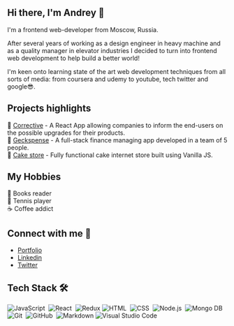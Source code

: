 ## Hi there, I'm Andrey 👋
I'm a frontend web-developer from Moscow, Russia.

After several years of working as a design engineer in heavy machine and as a quality manager in elevator industries I decided to turn into frontend web development to help build a better world!

I'm keen onto learning state of the art web development techniques from all sorts of media: from coursera and udemy to youtube, tech twitter and google:sunglasses:. 

## Projects highlights
:wrench: [Corrective](https://corrective-b0169c.netlify.app/) - A React App allowing companies to inform the end-users on the possible upgrades for their products.<br/>
:bank: [Geckspense](https://geckspence.netlify.app/) - A full-stack finance managing app developed in a team of 5 people.<br/>
:doughnut: [Cake store](https://v24-toucans-team-01.netlify.app/) - Fully functional cake internet store built using Vanilla JS.

## My Hobbies
:orange_book: Books reader <br/>
:tennis: Tennis player <br/>
:coffee: Coffee addict 

## Connect with me :thought_balloon:
- [Portfolio](http://andreybabkin.com/) <br/>
- [Linkedin](https://www.linkedin.com/in/andrey-babkin-b0761682/) <br/>
- [Twitter](https://www.facebook.com/Raybeck84) <br/>

## Tech Stack  🛠 &nbsp;
![JavaScript](https://img.shields.io/badge/-JavaScript-05122A?style=flat&logo=javascript)&nbsp;
![React](https://img.shields.io/badge/-React-05122A?style=flat&logo=react)&nbsp;
![Redux](https://img.shields.io/badge/redux-%23593d88.svg?style=flat&logo=redux)
![HTML](https://img.shields.io/badge/-HTML-05122A?style=flat&logo=HTML5)&nbsp;
![CSS](https://img.shields.io/badge/-CSS-05122A?style=flat&logo=CSS3&logoColor=1572B6)&nbsp;
![Node.js](https://img.shields.io/badge/-Node.js-05122A?style=flat&logo=node.js)&nbsp;
![Mongo DB](https://img.shields.io/badge/-MongoDB-05122A?style=flat&logo=mongodb)&nbsp;
![Git](https://img.shields.io/badge/-Git-05122A?style=flat&logo=git)&nbsp;
![GitHub](https://img.shields.io/badge/-GitHub-05122A?style=flat&logo=github)&nbsp;
![Markdown](https://img.shields.io/badge/-Markdown-05122A?style=flat&logo=markdown)
![Visual Studio Code](https://img.shields.io/badge/-Visual%20Studio%20Code-05122A?style=flat&logo=visual-studio-code&logoColor=007ACC)&nbsp;

